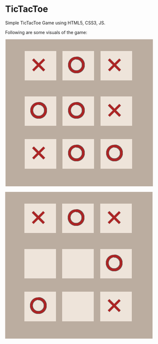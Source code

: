 # TicTacToe
Simple TicTacToe Game using HTML5, CSS3, JS.

Following are some visuals of the game:

![alt tag](https://github.com/darpansaraf/TicTacToe/blob/master/1.PNG)

![alt tag](https://github.com/darpansaraf/TicTacToe/blob/master/2.PNG)





